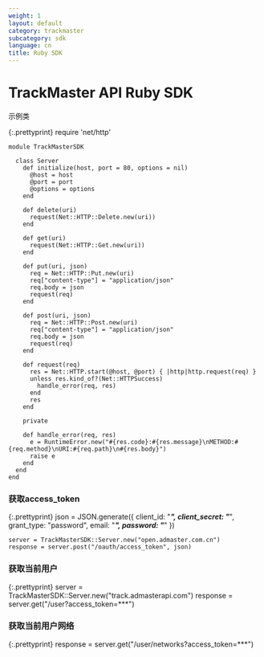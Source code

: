 ```yaml
---
weight: 1
layout: default
category: trackmaster
subcategory: sdk
language: cn
title: Ruby SDK
---
```


# TrackMaster API Ruby SDK

示例类

{:.prettyprint}
    require 'net/http'

    module TrackMasterSDK

      class Server
        def initialize(host, port = 80, options = nil)
          @host = host
          @port = port
          @options = options
        end

        def delete(uri)
          request(Net::HTTP::Delete.new(uri))
        end

        def get(uri)
          request(Net::HTTP::Get.new(uri))
        end

        def put(uri, json)
          req = Net::HTTP::Put.new(uri)
          req["content-type"] = "application/json"
          req.body = json
          request(req)
        end

        def post(uri, json)
          req = Net::HTTP::Post.new(uri)
          req["content-type"] = "application/json"
          req.body = json
          request(req)
        end

        def request(req)
          res = Net::HTTP.start(@host, @port) { |http|http.request(req) }
          unless res.kind_of?(Net::HTTPSuccess)
            handle_error(req, res)
          end
          res
        end

        private

        def handle_error(req, res)
          e = RuntimeError.new("#{res.code}:#{res.message}\nMETHOD:#{req.method}\nURI:#{req.path}\n#{res.body}")
          raise e
        end
      end
    end

### 获取access_token

{:.prettyprint}
    json = JSON.generate({
      client_id: "***",
      client_secret: "***",
      grant_type: "password",
      email: "***",
      password: "***"
    })

    server = TrackMasterSDK::Server.new("open.admaster.com.cn")
    response = server.post("/oauth/access_token", json)

### 获取当前用户

{:.prettyprint}
    server = TrackMasterSDK::Server.new("track.admasterapi.com")
    response = server.get("/user?access_token=***")

### 获取当前用户网络

{:.prettyprint}
    response = server.get("/user/networks?access_token=***")


